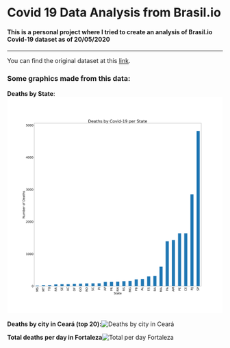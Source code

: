 # Covid 19 Data Analysis from Brasil.io

#### This is a personal project where I tried to create an analysis of Brasil.io Covid-19 dataset as of 20/05/2020
---

You can find the original dataset at this [link](https://www.kaggle.com/rafaelds/covid19-brasilio).


### Some graphics made from this data:
**Deaths by State**:![Deaths by state](./figures/deaths-per-state.png)

**Deaths by city in Ceará (top 20):**![Deaths by city in Ceará](./figures/deaths-ceara.png)

**Total deaths per day in Fortaleza**![Total per day Fortaleza](./figures/deaths-fortaleza.png)